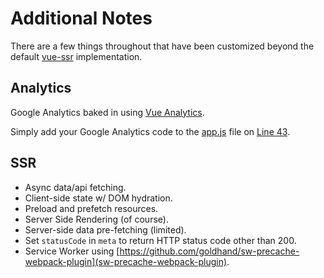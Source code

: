# Additional Notes
There are a few things throughout that have been customized beyond the default [vue-ssr](https://ssr.vuejs.org/en/) implementation.

## Analytics
Google Analytics baked in using [Vue Analytics](https://github.com/MatteoGabriele/vue-analytics).

Simply add your Google Analytics code to the [app.js](https://github.com/jomurgel/project-acorn-ssr/blob/master/src/app.js) file on [Line 43](https://github.com/jomurgel/project-acorn-ssr/blob/master/src/app.js#L43).

## SSR
  * Async data/api fetching.
  * Client-side state w/ DOM hydration.
  * Preload and prefetch resources.
  * Server Side Rendering (of course).
  * Server-side data pre-fetching (limited).
  * Set `statusCode` in `meta` to return HTTP status code other than 200.
  * Service Worker using [https://github.com/goldhand/sw-precache-webpack-plugin](sw-precache-webpack-plugin).